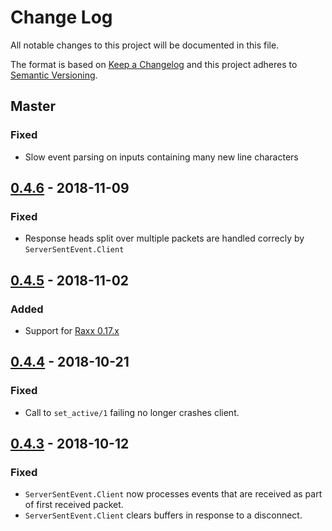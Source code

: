 # Change Log
All notable changes to this project will be documented in this file.

The format is based on [Keep a Changelog](http://keepachangelog.com/)
and this project adheres to [Semantic Versioning](http://semver.org/).

## Master

### Fixed

- Slow event parsing on inputs containing many new line characters

## [0.4.6](https://github.com/CrowdHailer/server_sent_event.ex/tree/0.4.6) - 2018-11-09

### Fixed

- Response heads split over multiple packets are handled correcly by `ServerSentEvent.Client`

## [0.4.5](https://github.com/CrowdHailer/server_sent_event.ex/tree/0.4.5) - 2018-11-02

### Added

- Support for [Raxx 0.17.x](https://hex.pm/packages/raxx/0.17.0)

## [0.4.4](https://github.com/CrowdHailer/server_sent_event.ex/tree/0.4.4) - 2018-10-21

### Fixed

- Call to `set_active/1` failing no longer crashes client.

## [0.4.3](https://github.com/CrowdHailer/server_sent_event.ex/tree/0.4.3) - 2018-10-12

### Fixed

- `ServerSentEvent.Client` now processes events that are received as part of first received packet.
- `ServerSentEvent.Client` clears buffers in response to a disconnect.
